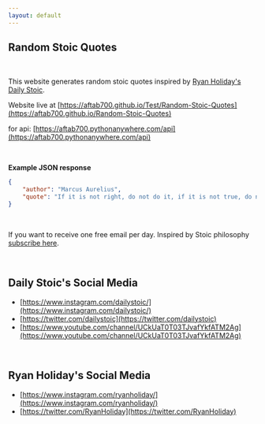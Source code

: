```yaml
---
layout: default
---
```


## Random Stoic Quotes

<br>

This website generates random stoic quotes inspired by [Ryan Holiday's](https://www.instagram.com/ryanholiday/) [Daily Stoic](https://dailystoic.com/).


Website live at [https://aftab700.github.io/Test/Random-Stoic-Quotes](https://aftab700.github.io/Random-Stoic-Quotes)

for api: [https://aftab700.pythonanywhere.com/api](https://aftab700.pythonanywhere.com/api)

<br>

__Example JSON response__

```json
{
    "author": "Marcus Aurelius",
    "quote": "If it is not right, do not do it, if it is not true, do not say it."
}
```

<br>

If you want to receive one free email per day. Inspired by Stoic philosophy [subscribe here](https://dailystoic.com/email).

<br>

## Daily Stoic's Social Media

- [https://www.instagram.com/dailystoic/](https://www.instagram.com/dailystoic/)
- [https://twitter.com/dailystoic](https://twitter.com/dailystoic)
- [https://www.youtube.com/channel/UCkUaT0T03TJvafYkfATM2Ag](https://www.youtube.com/channel/UCkUaT0T03TJvafYkfATM2Ag)

<br>

## Ryan Holiday's Social Media

- [https://www.instagram.com/ryanholiday/](https://www.instagram.com/ryanholiday/)
- [https://twitter.com/RyanHoliday](https://twitter.com/RyanHoliday)

